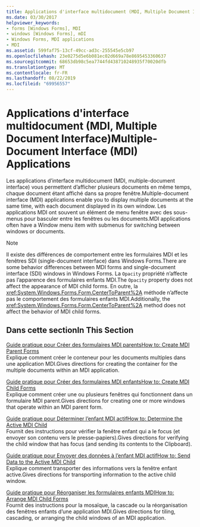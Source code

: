 ```yaml
---
title: Applications d'interface multidocument (MDI, Multiple Document Interface)
ms.date: 03/30/2017
helpviewer_keywords:
- forms [Windows Forms], MDI
- windows [Windows Forms], mDI
- Windows Forms, MDI applications
- MDI
ms.assetid: 599faf75-13cf-49cc-ad3c-255545e5cb97
ms.openlocfilehash: 23e0275d5e6b081ec02d669a78e8695453360637
ms.sourcegitcommit: 68653db98c5ea7744fd438710248935f70020dfb
ms.translationtype: MT
ms.contentlocale: fr-FR
ms.lasthandoff: 08/22/2019
ms.locfileid: "69956557"
---
```

# <a name="multiple-document-interface-mdi-applications"></a><span data-ttu-id="4a382-102">Applications d'interface multidocument (MDI, Multiple Document Interface)</span><span class="sxs-lookup"><span data-stu-id="4a382-102">Multiple-Document Interface (MDI) Applications</span></span>
<span data-ttu-id="4a382-103">Les applications d’interface multidocument (MDI, multiple-document interface) vous permettent d’afficher plusieurs documents en même temps, chaque document étant affiché dans sa propre fenêtre.</span><span class="sxs-lookup"><span data-stu-id="4a382-103">Multiple-document interface (MDI) applications enable you to display multiple documents at the same time, with each document displayed in its own window.</span></span> <span data-ttu-id="4a382-104">Les applications MDI ont souvent un élément de menu fenêtre avec des sous-menus pour basculer entre les fenêtres ou les documents.</span><span class="sxs-lookup"><span data-stu-id="4a382-104">MDI applications often have a Window menu item with submenus for switching between windows or documents.</span></span>  
  
> [!NOTE]
> <span data-ttu-id="4a382-105">Il existe des différences de comportement entre les formulaires MDI et les fenêtres SDI (single-document interface) dans Windows Forms.</span><span class="sxs-lookup"><span data-stu-id="4a382-105">There are some behavior differences between MDI forms and single-document interface (SDI) windows in Windows Forms.</span></span> <span data-ttu-id="4a382-106">La `Opacity` propriété n’affecte pas l’apparence des formulaires enfants MDI.</span><span class="sxs-lookup"><span data-stu-id="4a382-106">The `Opacity` property does not affect the appearance of MDI child forms.</span></span> <span data-ttu-id="4a382-107">En outre, la <xref:System.Windows.Forms.Form.CenterToParent%2A> méthode n’affecte pas le comportement des formulaires enfants MDI.</span><span class="sxs-lookup"><span data-stu-id="4a382-107">Additionally, the <xref:System.Windows.Forms.Form.CenterToParent%2A> method does not affect the behavior of MDI child forms.</span></span>  
  
## <a name="in-this-section"></a><span data-ttu-id="4a382-108">Dans cette section</span><span class="sxs-lookup"><span data-stu-id="4a382-108">In This Section</span></span>  
 [<span data-ttu-id="4a382-109">Guide pratique pour Créer des formulaires MDI parents</span><span class="sxs-lookup"><span data-stu-id="4a382-109">How to: Create MDI Parent Forms</span></span>](how-to-create-mdi-parent-forms.md)  
 <span data-ttu-id="4a382-110">Explique comment créer le conteneur pour les documents multiples dans une application MDI.</span><span class="sxs-lookup"><span data-stu-id="4a382-110">Gives directions for creating the container for the multiple documents within an MDI application.</span></span>  
  
 [<span data-ttu-id="4a382-111">Guide pratique pour Créer des formulaires MDI enfants</span><span class="sxs-lookup"><span data-stu-id="4a382-111">How to: Create MDI Child Forms</span></span>](how-to-create-mdi-child-forms.md)  
 <span data-ttu-id="4a382-112">Explique comment créer une ou plusieurs fenêtres qui fonctionnent dans un formulaire MDI parent.</span><span class="sxs-lookup"><span data-stu-id="4a382-112">Gives directions for creating one or more windows that operate within an MDI parent form.</span></span>  
  
 [<span data-ttu-id="4a382-113">Guide pratique pour Déterminer l’enfant MDI actif</span><span class="sxs-lookup"><span data-stu-id="4a382-113">How to: Determine the Active MDI Child</span></span>](how-to-determine-the-active-mdi-child.md)  
 <span data-ttu-id="4a382-114">Fournit des instructions pour vérifier la fenêtre enfant qui a le focus (et envoyer son contenu vers le presse-papiers).</span><span class="sxs-lookup"><span data-stu-id="4a382-114">Gives directions for verifying the child window that has focus (and sending its contents to the Clipboard).</span></span>  
  
 [<span data-ttu-id="4a382-115">Guide pratique pour Envoyer des données à l’enfant MDI actif</span><span class="sxs-lookup"><span data-stu-id="4a382-115">How to: Send Data to the Active MDI Child</span></span>](how-to-send-data-to-the-active-mdi-child.md)  
 <span data-ttu-id="4a382-116">Explique comment transporter des informations vers la fenêtre enfant active.</span><span class="sxs-lookup"><span data-stu-id="4a382-116">Gives directions for transporting information to the active child window.</span></span>  
  
 [<span data-ttu-id="4a382-117">Guide pratique pour Réorganiser les formulaires enfants MDI</span><span class="sxs-lookup"><span data-stu-id="4a382-117">How to: Arrange MDI Child Forms</span></span>](how-to-arrange-mdi-child-forms.md)  
 <span data-ttu-id="4a382-118">Fournit des instructions pour la mosaïque, la cascade ou la réorganisation des fenêtres enfants d’une application MDI.</span><span class="sxs-lookup"><span data-stu-id="4a382-118">Gives directions for tiling, cascading, or arranging the child windows of an MDI application.</span></span>
